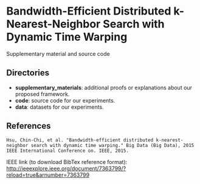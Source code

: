 # Bandwidth-Efficient Distributed k-Nearest-Neighbor Search with Dynamic Time Warping

Supplementary material and source code

## Directories

* **supplementary_materials**: additional proofs or explanations about our proposed framework.
* **code**: source code for our experiments.
* **data**: datasets for our experiments.

## References

```
Hsu, Chin-Chi, et al. "Bandwidth-efficient distributed k-nearest-neighbor search with dynamic time warping." Big Data (Big Data), 2015 IEEE International Conference on. IEEE, 2015.
```

IEEE link (to download BibTex reference format):
http://ieeexplore.ieee.org/document/7363799/?reload=true&arnumber=7363799
